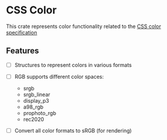 # CSS Color

This crate represents color functionality related to the [CSS color specification](https://drafts.csswg.org/css-color)

## Features

- [ ] Structures to represent colors in various formats
- [ ] RGB supports different color spaces:
  - srgb
  - srgb_linear
  - display_p3
  - a98_rgb
  - prophoto_rgb
  - rec2020
- [ ] Convert all color formats to sRGB (for rendering)

